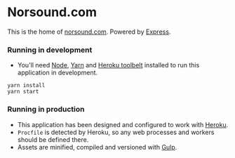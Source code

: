 # Norsound.com

This is the home of [norsound.com](https://norsound.com). Powered by [Express](https://expressjs.com).

### Running in development
* You'll need [Node](https://nodejs.org), [Yarn](https://yarnpkg.com) and [Heroku toolbelt](https://toolbelt.heroku.com) installed to run this application in development.

```shell
yarn install
yarn start
```

### Running in production
* This application has been designed and configured to work with [Heroku](https://heroku.com).
* `Procfile` is detected by Heroku, so any web processes and workers should be defined there.
* Assets are minified, compiled and versioned with [Gulp](http://gulpjs.com).
